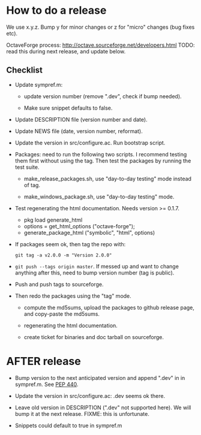 How to do a release
===================

We use x.y.z.  Bump y for minor changes or z for "micro" changes (bug
fixes etc).

OctaveForge process: http://octave.sourceforge.net/developers.html
TODO: read this during next release, and update below.


Checklist
---------

  * Update sympref.m:

      - update version number (remove ".dev", check if bump needed).

      - Make sure snippet defaults to false.

  * Update DESCRIPTION file (version number and date).

  * Update NEWS file (date, version number, reformat).

  * Update the version in src/configure.ac.  Run bootstrap script.

  * Packages: need to run the following two scripts.  I recommend
    testing them first without using the tag.  Then test the packages
    by running the test suite.

      - make_release_packages.sh, use "day-to-day testing" mode instead
        of tag.

      - make_windows_package.sh, use "day-to-day testing" mode.

  * Test regenerating the html documentation.  Needs version >= 0.1.7.
      - pkg load generate_html
      - options = get_html_options ("octave-forge");
      - generate_package_html ("symbolic", "html", options)

  * If packages seem ok, then tag the repo with:

    `git tag -a v2.0.0 -m "Version 2.0.0"`

  * `git push --tags origin master`.  If messed up and want to change
    anything after this, need to bump version number (tag is public).

  * Push and push tags to sourceforge.

  * Then redo the packages using the "tag" mode.

      - compute the md5sums, upload the packages to github release
        page, and copy-paste the md5sums.

      - regenerating the html documentation.

      - create ticket for binaries and doc tarball on sourceforge.



AFTER release
=============

  * Bump version to the next anticipated version and append ".dev" in
    in sympref.m.  See
    [PEP 440](https://www.python.org/dev/peps/pep-0440).

  * Update the version in src/configure.ac: .dev seems ok there.

  * Leave old version in DESCRIPTION (".dev" not supported here).  We
    will bump it at the next release.  FIXME: this is unfortunate.

  * Snippets could default to true in sympref.m
